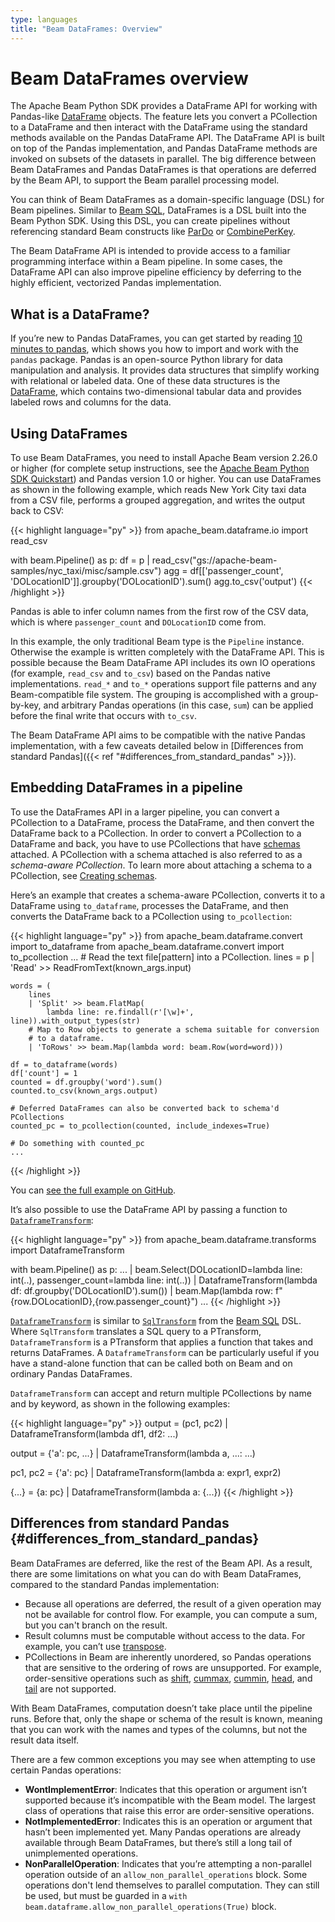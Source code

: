 ```yaml
---
type: languages
title: "Beam DataFrames: Overview"
---
```


<!--
Licensed under the Apache License, Version 2.0 (the "License");
you may not use this file except in compliance with the License.
You may obtain a copy of the License at

http://www.apache.org/licenses/LICENSE-2.0

Unless required by applicable law or agreed to in writing, software
distributed under the License is distributed on an "AS IS" BASIS,
WITHOUT WARRANTIES OR CONDITIONS OF ANY KIND, either express or implied.
See the License for the specific language governing permissions and
limitations under the License.
-->

# Beam DataFrames overview

The Apache Beam Python SDK provides a DataFrame API for working with Pandas-like [DataFrame](https://pandas.pydata.org/pandas-docs/stable/reference/api/pandas.DataFrame.html) objects. The feature lets you convert a PCollection to a DataFrame and then interact with the DataFrame using the standard methods available on the Pandas DataFrame API. The DataFrame API is built on top of the Pandas implementation, and Pandas DataFrame methods are invoked on subsets of the datasets in parallel. The big difference between Beam DataFrames and Pandas DataFrames is that operations are deferred by the Beam API, to support the Beam parallel processing model.

You can think of Beam DataFrames as a domain-specific language (DSL) for Beam pipelines. Similar to [Beam SQL](https://beam.apache.org/documentation/dsls/sql/overview/), DataFrames is a DSL built into the Beam Python SDK. Using this DSL, you can create pipelines without referencing standard Beam constructs like [ParDo](https://beam.apache.org/documentation/transforms/python/elementwise/pardo/) or [CombinePerKey](https://beam.apache.org/documentation/transforms/python/aggregation/combineperkey/).

The Beam DataFrame API is intended to provide access to a familiar programming interface within a Beam pipeline. In some cases, the DataFrame API can also improve pipeline efficiency by deferring to the highly efficient, vectorized Pandas implementation.

## What is a DataFrame?

If you’re new to Pandas DataFrames, you can get started by reading [10 minutes to pandas](https://pandas.pydata.org/pandas-docs/stable/user_guide/10min.html), which shows you how to import and work with the `pandas` package. Pandas is an open-source Python library for data manipulation and analysis. It provides data structures that simplify working with relational or labeled data. One of these data structures is the [DataFrame](https://pandas.pydata.org/pandas-docs/stable/reference/api/pandas.DataFrame.html), which contains two-dimensional tabular data and provides labeled rows and columns for the data.

## Using DataFrames

To use Beam DataFrames, you need to install Apache Beam version 2.26.0 or higher (for complete setup instructions, see the [Apache Beam Python SDK Quickstart](https://beam.apache.org/get-started/quickstart-py/)) and Pandas version 1.0 or higher. You can use DataFrames as shown in the following example, which reads New York City taxi data from a CSV file, performs a grouped aggregation, and writes the output back to CSV:

{{< highlight language="py" >}}
from apache_beam.dataframe.io import read_csv

with beam.Pipeline() as p:
df = p | read_csv("gs://apache-beam-samples/nyc_taxi/misc/sample.csv")
agg = df[['passenger_count', 'DOLocationID']].groupby('DOLocationID').sum()
agg.to_csv('output')
{{< /highlight >}}

Pandas is able to infer column names from the first row of the CSV data, which is where `passenger_count` and `DOLocationID` come from.

In this example, the only traditional Beam type is the `Pipeline` instance. Otherwise the example is written completely with the DataFrame API. This is possible because the Beam DataFrame API includes its own IO operations (for example, `read_csv` and `to_csv`) based on the Pandas native implementations. `read_*` and `to_*` operations support file patterns and any Beam-compatible file system. The grouping is accomplished with a group-by-key, and arbitrary Pandas operations (in this case, `sum`) can be applied before the final write that occurs with `to_csv`.

The Beam DataFrame API aims to be compatible with the native Pandas implementation, with a few caveats detailed below in [Differences from standard Pandas]({{< ref "#differences_from_standard_pandas" >}}).

## Embedding DataFrames in a pipeline

To use the DataFrames API in a larger pipeline, you can convert a PCollection to a DataFrame, process the DataFrame, and then convert the DataFrame back to a PCollection. In order to convert a PCollection to a DataFrame and back, you have to use PCollections that have [schemas](https://beam.apache.org/documentation/programming-guide/#what-is-a-schema) attached. A PCollection with a schema attached is also referred to as a _schema-aware PCollection_. To learn more about attaching a schema to a PCollection, see [Creating schemas](https://beam.apache.org/documentation/programming-guide/#creating-schemas).

Here’s an example that creates a schema-aware PCollection, converts it to a DataFrame using `to_dataframe`, processes the DataFrame, and then converts the DataFrame back to a PCollection using `to_pcollection`:

<!-- TODO(BEAM-11480): Convert these examples to snippets -->

{{< highlight language="py" >}}
from apache_beam.dataframe.convert import to_dataframe
from apache_beam.dataframe.convert import to_pcollection
... # Read the text file[pattern] into a PCollection.
lines = p | 'Read' >> ReadFromText(known_args.input)

    words = (
        lines
        | 'Split' >> beam.FlatMap(
            lambda line: re.findall(r'[\w]+', line)).with_output_types(str)
        # Map to Row objects to generate a schema suitable for conversion
        # to a dataframe.
        | 'ToRows' >> beam.Map(lambda word: beam.Row(word=word)))

    df = to_dataframe(words)
    df['count'] = 1
    counted = df.groupby('word').sum()
    counted.to_csv(known_args.output)

    # Deferred DataFrames can also be converted back to schema'd PCollections
    counted_pc = to_pcollection(counted, include_indexes=True)

    # Do something with counted_pc
    ...

{{< /highlight >}}

You can [see the full example on GitHub](https://github.com/apache/beam/blob/master/sdks/python/apache_beam/examples/wordcount_dataframe.py).

It’s also possible to use the DataFrame API by passing a function to [`DataframeTransform`][pydoc_dataframe_transform]:

{{< highlight language="py" >}}
from apache_beam.dataframe.transforms import DataframeTransform

with beam.Pipeline() as p:
...
| beam.Select(DOLocationID=lambda line: int(..),
passenger_count=lambda line: int(..))
| DataframeTransform(lambda df: df.groupby('DOLocationID').sum())
| beam.Map(lambda row: f"{row.DOLocationID},{row.passenger_count}")
...
{{< /highlight >}}

[`DataframeTransform`][pydoc_dataframe_transform] is similar to [`SqlTransform`][pydoc_sql_transform] from the [Beam SQL](https://beam.apache.org/documentation/dsls/sql/overview/) DSL. Where `SqlTransform` translates a SQL query to a PTransform, `DataframeTransform` is a PTransform that applies a function that takes and returns DataFrames. A `DataframeTransform` can be particularly useful if you have a stand-alone function that can be called both on Beam and on ordinary Pandas DataFrames.

`DataframeTransform` can accept and return multiple PCollections by name and by keyword, as shown in the following examples:

{{< highlight language="py" >}}
output = (pc1, pc2) | DataframeTransform(lambda df1, df2: ...)

output = {'a': pc, ...} | DataframeTransform(lambda a, ...: ...)

pc1, pc2 = {'a': pc} | DataframeTransform(lambda a: expr1, expr2)

{...} = {a: pc} | DataframeTransform(lambda a: {...})
{{< /highlight >}}

## Differences from standard Pandas {#differences_from_standard_pandas}

Beam DataFrames are deferred, like the rest of the Beam API. As a result, there are some limitations on what you can do with Beam DataFrames, compared to the standard Pandas implementation:

- Because all operations are deferred, the result of a given operation may not be available for control flow. For example, you can compute a sum, but you can't branch on the result.
- Result columns must be computable without access to the data. For example, you can’t use [transpose](https://pandas.pydata.org/pandas-docs/stable/reference/api/pandas.DataFrame.transpose.html).
- PCollections in Beam are inherently unordered, so Pandas operations that are sensitive to the ordering of rows are unsupported. For example, order-sensitive operations such as [shift](https://pandas.pydata.org/pandas-docs/stable/reference/api/pandas.DataFrame.shift.html), [cummax](https://pandas.pydata.org/pandas-docs/stable/reference/api/pandas.DataFrame.cummax.html), [cummin](https://pandas.pydata.org/pandas-docs/stable/reference/api/pandas.DataFrame.cummin.html), [head](https://pandas.pydata.org/pandas-docs/stable/reference/api/pandas.DataFrame.head.html), and [tail](https://pandas.pydata.org/pandas-docs/stable/reference/api/pandas.DataFrame.tail.html#pandas.DataFrame.tail) are not supported.

With Beam DataFrames, computation doesn’t take place until the pipeline runs. Before that, only the shape or schema of the result is known, meaning that you can work with the names and types of the columns, but not the result data itself.

There are a few common exceptions you may see when attempting to use certain Pandas operations:

- **WontImplementError**: Indicates that this operation or argument isn’t supported because it’s incompatible with the Beam model. The largest class of operations that raise this error are order-sensitive operations.
- **NotImplementedError**: Indicates this is an operation or argument that hasn’t been implemented yet. Many Pandas operations are already available through Beam DataFrames, but there’s still a long tail of unimplemented operations.
- **NonParallelOperation**: Indicates that you’re attempting a non-parallel operation outside of an `allow_non_parallel_operations` block. Some operations don't lend themselves to parallel computation. They can still be used, but must be guarded in a `with beam.dataframe.allow_non_parallel_operations(True)` block.

[pydoc_dataframe_transform]: https://beam.apache.org/releases/pydoc/current/apache_beam.dataframe.transforms.html#apache_beam.dataframe.transforms.DataframeTransform
[pydoc_sql_transform]: https://beam.apache.org/releases/pydoc/current/apache_beam.transforms.sql.html#apache_beam.transforms.sql.SqlTransform
